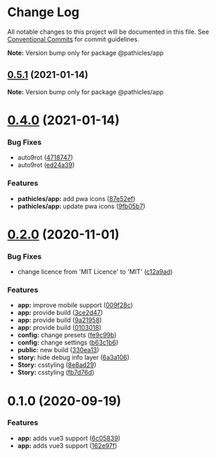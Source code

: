 # Change Log

All notable changes to this project will be documented in this file.
See [Conventional Commits](https://conventionalcommits.org) for commit guidelines.



**Note:** Version bump only for package @pathicles/app





## [0.5.1](https://github.com/pathicles/pathicles/compare/v0.5.0...v0.5.1) (2021-01-14)

**Note:** Version bump only for package @pathicles/app





# [0.4.0](https://github.com/pathicles/pathicles/compare/v0.3.2...v0.4.0) (2021-01-14)


### Bug Fixes

* auto9rot ([4718747](https://github.com/pathicles/pathicles/commit/47187474175b749c025476e63ff5ed52f8d839b0))
* auto9rot ([ed24a39](https://github.com/pathicles/pathicles/commit/ed24a39b333657af2c0d3b05aa6905f0d482ab40))


### Features

* **pathicles/app:** add pwa icons ([87e52ef](https://github.com/pathicles/pathicles/commit/87e52efd8de9908653da64416cbcca3b68e2ff5a))
* **pathicles/app:** update pwa icons ([9fb05b7](https://github.com/pathicles/pathicles/commit/9fb05b77a6c3bd7fe01de4382ab86470750e61f9))





# [0.2.0](https://github.com/pathicles/pathicles/compare/v0.1.0...v0.2.0) (2020-11-01)


### Bug Fixes

* change licence from 'MIT Licence' to 'MIT' ([c12a9ad](https://github.com/pathicles/pathicles/commit/c12a9ad57823510a489b0986058c17655640ae3c))


### Features

* **app:** improve mobile support ([009f28c](https://github.com/pathicles/pathicles/commit/009f28c38cd0fe75b1f4de6c521c00bc2a113488))
* **app:** provide build ([3ce2d47](https://github.com/pathicles/pathicles/commit/3ce2d474e05dfee2280a21047dd4548f65cbe8e0))
* **app:** provide build ([9a21958](https://github.com/pathicles/pathicles/commit/9a21958c9f70b47eff556f840078cefde4dd0dca))
* **app:** provide build ([0103018](https://github.com/pathicles/pathicles/commit/01030186c1eed9692312df1aefbf03815234fc59))
* **config:** change presets ([fe9c99b](https://github.com/pathicles/pathicles/commit/fe9c99b457193b54a4253124e7116a7c567ff229))
* **config:** change settings ([b63c1b6](https://github.com/pathicles/pathicles/commit/b63c1b6d9b030517cdd1a79b3d110417dfbfeda8))
* **public:** new build ([330ea13](https://github.com/pathicles/pathicles/commit/330ea13a348dc9b0c7f79d0b00f9e20045ee1148))
* **story:** hide debug info layer ([6a3a106](https://github.com/pathicles/pathicles/commit/6a3a1061fa104e1dc83ea6af8087ac03633dd8d2))
* **Story:** csstyling ([8e8ad29](https://github.com/pathicles/pathicles/commit/8e8ad294f93ed83bc1f7526b0babb5624246d8c6))
* **Story:** csstyling ([fb7d76d](https://github.com/pathicles/pathicles/commit/fb7d76d9a42ba78305a4d2618127ca8452ca44f9))





# 0.1.0 (2020-09-19)


### Features

* **app:** adds vue3 support ([6c05839](https://github.com/pathicles/pathicles/commit/6c058391aeb08a08ce299733d8d56136cb1e64dc))
* **app:** adds vue3 support ([162e97f](https://github.com/pathicles/pathicles/commit/162e97f0198cb6ae9e3f2eb089476576a74f5524))
